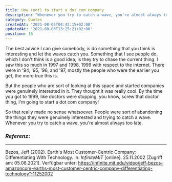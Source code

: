 ```yaml
---
title: How (not) to start a dot com company
description: "Whenever you try to catch a wave, you're almost always too late."
category: Quotes
createdAt: '2021-08-05T04:42:15+02:00'
updatedAt: '2021-08-05T13:25:21+02:00'
position: 16
---
```


The best advice I can give somebody, is do something that you think is interesting and let the waves catch you. Something that I see people do, which I don't think is a good idea, is they try to chase the current thing. I saw this so much in 1997 and 1998, 1999 with respect to the internet. There were in '94, '95, '96, and '97, mostly the people who were the earlier you get, the more true this is.

But the people who are sort of looking at this space and started companies were genuinely interested in it. They thought it was really cool. By the time you got to 1999, like doctors were stopping, you know, screw that doctor thing, I'm going to start a dot com company!

So that really made no sense whatsoever. People were sort of abandoning the things they were genuinely interested and trying to catch a wave. Whenever you try to catch a wave, you're almost always too late.

### *Referenz*:

---

Bezos, Jeff (2002). Earth's Most Customer-Centric Company: Differentiating With Technology. In: _InfiniteMIT_ [online]. 25.11.2002 [Zugriff am: 05.08.2021]. Verfügbar unter: https://infinite.mit.edu/video/jeff-bezos-amazoncom-earths-most-customer-centric-company-differentiating-technology”-11252002 <i class="zmdi zmdi-open-in-new"></i>
